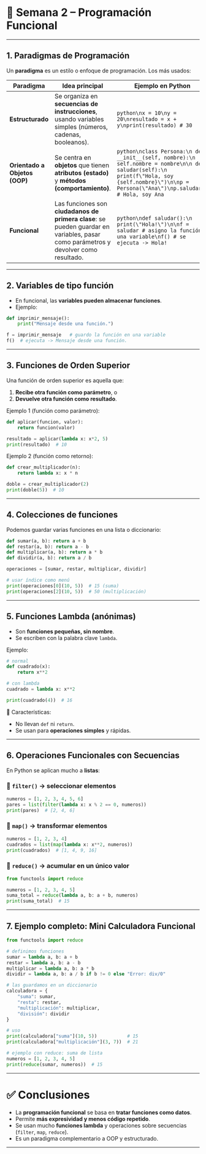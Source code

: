 # 📘 Semana 2 – Programación Funcional

---

## 1. Paradigmas de Programación

Un **paradigma** es un estilo o enfoque de programación. Los más usados:

|Paradigma|Idea principal|Ejemplo en Python|
|---|---|---|
|**Estructurado**|Se organiza en **secuencias de instrucciones**, usando variables simples (números, cadenas, booleanos).|`python\nx = 10\ny = 20\nresultado = x + y\nprint(resultado) # 30`|
|**Orientado a Objetos (OOP)**|Se centra en **objetos** que tienen **atributos (estado)** y **métodos (comportamiento)**.|`python\nclass Persona:\n def __init__(self, nombre):\n self.nombre = nombre\n\n def saludar(self):\n print(f\"Hola, soy {self.nombre}\")\n\np = Persona(\"Ana\")\np.saludar() # Hola, soy Ana`|
|**Funcional**|Las funciones son **ciudadanos de primera clase**: se pueden guardar en variables, pasar como parámetros y devolver como resultado.|`python\ndef saludar():\n print(\"Hola!\")\n\nf = saludar # asigno la función a una variable\nf() # se ejecuta -> Hola!`|

---

## 2. Variables de tipo función

- En funcional, las **variables pueden almacenar funciones**.
- Ejemplo:

```Python
def imprimir_mensaje():
    print("Mensaje desde una función.")

f = imprimir_mensaje   # guardo la función en una variable
f()  # ejecuta -> Mensaje desde una función.
```

---

## 3. Funciones de Orden Superior

Una función de orden superior es aquella que:

1. **Recibe otra función como parámetro**, o
2. **Devuelve otra función como resultado**.

Ejemplo 1 (función como parámetro):

```Python
def aplicar(funcion, valor):
    return funcion(valor)

resultado = aplicar(lambda x: x*2, 5)
print(resultado)  # 10
```

Ejemplo 2 (función como retorno):

```Python
def crear_multiplicador(n):
    return lambda x: x * n

doble = crear_multiplicador(2)
print(doble(5))  # 10
```

---

## 4. Colecciones de funciones

Podemos guardar varias funciones en una lista o diccionario:

```Python
def sumar(a, b): return a + b
def restar(a, b): return a - b
def multiplicar(a, b): return a * b
def dividir(a, b): return a / b

operaciones = [sumar, restar, multiplicar, dividir]

# usar índice como menú
print(operaciones[0](10, 5))  # 15 (suma)
print(operaciones[2](10, 5))  # 50 (multiplicación)
```

---

## 5. Funciones Lambda (anónimas)

- Son **funciones pequeñas, sin nombre**.
- Se escriben con la palabra clave `lambda`.

Ejemplo:

```Python
# normal
def cuadrado(x):
    return x**2

# con lambda
cuadrado = lambda x: x**2

print(cuadrado(4))  # 16
```

📌 Características:

- No llevan `def` ni `return`.
- Se usan para **operaciones simples** y rápidas.

---

## 6. Operaciones Funcionales con Secuencias

En Python se aplican mucho a **listas**:

### 🔹 `filter()` → seleccionar elementos

```Python
numeros = [1, 2, 3, 4, 5, 6]
pares = list(filter(lambda x: x % 2 == 0, numeros))
print(pares)  # [2, 4, 6]
```

### 🔹 `map()` → transformar elementos

```Python
numeros = [1, 2, 3, 4]
cuadrados = list(map(lambda x: x**2, numeros))
print(cuadrados)  # [1, 4, 9, 16]
```

### 🔹 `reduce()` → acumular en un único valor

```Python
from functools import reduce

numeros = [1, 2, 3, 4, 5]
suma_total = reduce(lambda a, b: a + b, numeros)
print(suma_total)  # 15
```

---

## 7. Ejemplo completo: Mini Calculadora Funcional

```Python
from functools import reduce

# definimos funciones
sumar = lambda a, b: a + b
restar = lambda a, b: a - b
multiplicar = lambda a, b: a * b
dividir = lambda a, b: a / b if b != 0 else "Error: div/0"

# las guardamos en un diccionario
calculadora = {
    "suma": sumar,
    "resta": restar,
    "multiplicación": multiplicar,
    "división": dividir
}

# uso
print(calculadora["suma"](10, 5))           # 15
print(calculadora["multiplicación"](3, 7))  # 21

# ejemplo con reduce: suma de lista
numeros = [1, 2, 3, 4, 5]
print(reduce(sumar, numeros))  # 15
```

---

# ✅ Conclusiones

- La **programación funcional** se basa en **tratar funciones como datos**.
- Permite **más expresividad y menos código repetido**.
- Se usan mucho **funciones lambda** y operaciones sobre secuencias (`filter`, `map`, `reduce`).
- Es un paradigma complementario a OOP y estructurado.

---